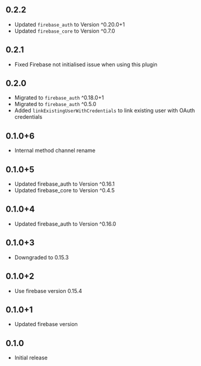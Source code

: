 ## 0.2.2
* Updated `firebase_auth` to Version ^0.20.0+1
* Updated `firebase_core` to Version ^0.7.0

## 0.2.1
* Fixed Firebase not initialised issue when using this plugin
 
## 0.2.0
* Migrated to `firebase_auth` ^0.18.0+1
* Migrated to `firebase_auth` ^0.5.0
* Added `linkExistingUserWithCredentials` to link existing user with OAuth credentials

## 0.1.0+6
* Internal method channel rename

## 0.1.0+5
* Updated firebase_auth to Version ^0.16.1
* Updated firebase_core to Version ^0.4.5

## 0.1.0+4
* Updated firebase_auth to Version ^0.16.0

## 0.1.0+3
* Downgraded to 0.15.3

## 0.1.0+2
* Use firebase version 0.15.4

## 0.1.0+1
* Updated firebase version

## 0.1.0
* Initial release
